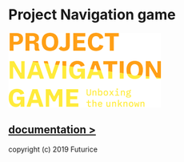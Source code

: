 # Project Navigation game
![alt text](png-logo.png "Project Navigation Game logo")

## [documentation >](https://projectnavigationgame.futurice.com)

copyright (c) 2019 Futurice
